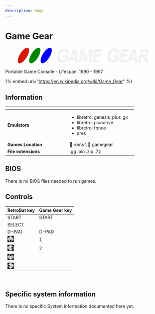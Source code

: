 ```yaml
---
description: Sega
---
```


# Game Gear

<div align="left">

<figure><img src="https://raw.githubusercontent.com/fabricecaruso/es-theme-carbon/52ff37c9e265587d006945a2ba695b5a962b3a3d/art/logos/gamegear.svg" alt=""><figcaption></figcaption></figure>

</div>

Portable Game Console - Lifespan: 1990 - 1997

{% embed url="https://en.wikipedia.org/wiki/Game_Gear" %}

## Information

<table data-header-hidden><thead><tr><th width="184"></th><th></th><th data-hidden></th></tr></thead><tbody><tr><td><strong>Emulators</strong></td><td><ul><li>libretro: genesis_plus_gx</li><li>libretro: picodrive</li><li>libretro: fbneo</li><li>ares</li></ul></td><td></td></tr><tr><td><strong>Games Location</strong></td><td><span data-gb-custom-inline data-tag="emoji" data-code="1f4c1">📁</span> roms \ <span data-gb-custom-inline data-tag="emoji" data-code="1f4c2">📂</span> gamegear</td><td></td></tr><tr><td><strong>File extensions</strong></td><td>.gg .bin .zip .7z</td><td></td></tr></tbody></table>

## BIOS

There is no BIOS files needed to run games.

## Controls

| RetroBat key                                                                       | Game Gear key |
| ---------------------------------------------------------------------------------- | ------------- |
| START                                                                              | START         |
| SELECT                                                                             |               |
| D-PAD                                                                              | D-PAD         |
| ![A](<../../../../.gitbook/assets/image (25).png>)                                 | 1             |
| ![B](<../../../../.gitbook/assets/image (11).png>)                                 | 2             |
| <img src="../../../../.gitbook/assets/image (45).png" alt="" data-size="original"> |               |
| <img src="../../../../.gitbook/assets/image (43).png" alt="" data-size="line">     |               |

<div align="left">

<figure><img src="https://i.imgur.com/d31al0e.png" alt=""><figcaption></figcaption></figure>

</div>

## Specific system information

There is no specific System information documented here yet.
